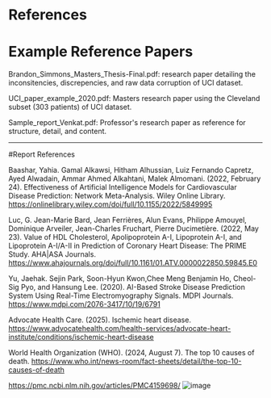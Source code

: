 # References

# Example Reference Papers

Brandon_Simmons_Masters_Thesis-Final.pdf: research paper detailing the inconsitencies, discrepencies, and raw data corruption of UCI dataset.

UCI_paper_example_2020.pdf: Masters research paper using the Cleveland subset (303 patients) of UCI dataset.

Sample_report_Venkat.pdf: Professor's research paper as reference for structure, detail, and content.


---------------------------------------------------------------------------------



#Report References

Baashar, Yahia. Gamal Alkawsi, Hitham Alhussian, Luiz Fernando Capretz, Ayed Alwadain, Ammar Ahmed Alkahtani, Malek Almomani. (2022, February 24). Effectiveness of Artificial Intelligence Models for Cardiovascular Disease Prediction: Network Meta-Analysis. Wiley Online Library.  https://onlinelibrary.wiley.com/doi/full/10.1155/2022/5849995 

Luc, G. Jean-Marie Bard, Jean Ferrières, Alun Evans, Philippe Amouyel, Dominique Arveiler, Jean-Charles Fruchart, Pierre Ducimetière. (2022, May 23). Value of HDL Cholesterol, Apolipoprotein A-I, Lipoprotein A-I, and Lipoprotein A-I/A-II in Prediction of Coronary Heart Disease: The PRIME Study. AHA|ASA Journals. https://www.ahajournals.org/doi/full/10.1161/01.ATV.0000022850.59845.E0 

Yu, Jaehak. Sejin Park, Soon-Hyun Kwon,Chee Meng Benjamin Ho, Cheol-Sig Pyo, and Hansung Lee. (2020). AI-Based Stroke Disease Prediction System Using Real-Time Electromyography Signals. MDPI Journals.
https://www.mdpi.com/2076-3417/10/19/6791 

Advocate Health Care. (2025). Ischemic heart disease.
https://www.advocatehealth.com/health-services/advocate-heart-institute/conditions/ischemic-heart-disease 

World Health Organization (WHO). (2024, August 7). The top 10 causes of death.
https://www.who.int/news-room/fact-sheets/detail/the-top-10-causes-of-death 

https://pmc.ncbi.nlm.nih.gov/articles/PMC4159698/
![image](https://github.com/user-attachments/assets/864f67dd-cd60-43ab-a31a-a90655c2ec34)

